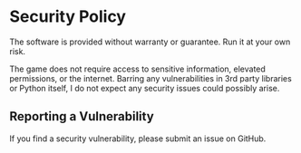 # Security Policy

The software is provided without warranty or guarantee. Run it at your own risk.

The game does not require access to sensitive information, elevated permissions, or the internet. Barring any vulnerabilities in 3rd party libraries or Python itself, I do not expect any security issues could possibly arise.

## Reporting a Vulnerability

If you find a security vulnerability, please submit an issue on GitHub.
